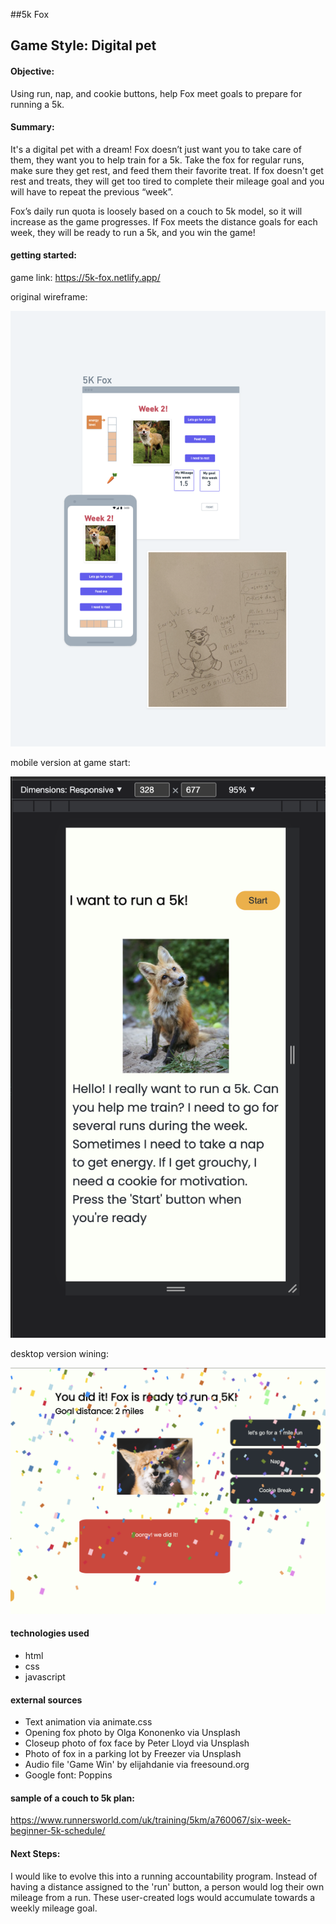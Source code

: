 ##5k Fox


## Game Style: Digital pet

#### Objective: 
Using run, nap, and cookie buttons, help Fox meet goals to prepare for running a 5k.

#### Summary:

It's a digital pet with a dream! Fox doesn’t just want you to take care of them, they want you to help train for a 5k.  Take the fox for regular runs, make sure they get rest, and feed them their favorite treat.  If fox doesn't get rest and treats, they will get too tired to complete their mileage goal and you will have to repeat the previous “week”.

Fox’s daily run quota is loosely based on a couch to 5k model, so it will increase as the game progresses. If Fox meets the distance goals for each week, they will be ready to run a 5k, and you win the game!

#### getting started: 
game link:
https://5k-fox.netlify.app/

original wireframe:

![sample wireframe](images/sample%20wireframe.png)

mobile version at game start:

![start of game in mobile](images/mobile%20screenshot.png)

desktop version wining:

![winning image on desktop](images/desktop-win-screenshot.png)


#### technologies used

- html 
- css
- javascript



#### external sources

- Text animation via animate.css 
- Opening fox photo by Olga Kononenko via Unsplash 
- Closeup photo of fox face by Peter Lloyd via Unsplash 
- Photo of fox in a parking lot by Freezer via Unsplash 
- Audio file 'Game Win' by elijahdanie via freesound.org
- Google font: Poppins


#### sample of a couch to 5k plan:
https://www.runnersworld.com/uk/training/5km/a760067/six-week-beginner-5k-schedule/


#### Next Steps:
I would like to evolve this into a running accountability program.  Instead of having a distance assigned to the 'run' button, a person would log their own mileage from a run.  These user-created logs would accumulate towards a weekly mileage goal.

